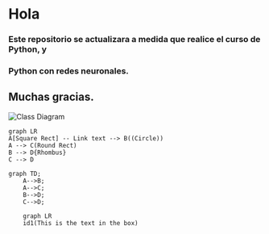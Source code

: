 # Hola
### Este repositorio se actualizara a medida que realice el curso de Python, y
### Python con redes neuronales.
## Muchas gracias. 

![Class Diagram](http://www.plantuml.com/plantuml/proxy?src=https://raw.githubusercontent.com/Zingam/Markdown-Document-UML-Use-Test/master/UML/Instance.puml)

```mermaid
graph LR
A[Square Rect] -- Link text --> B((Circle))
A --> C(Round Rect)
B --> D{Rhombus}
C --> D

graph TD;
    A-->B;
    A-->C;
    B-->D;
    C-->D;
    
    graph LR
    id1(This is the text in the box)
